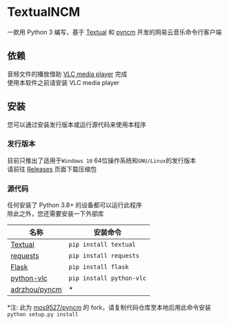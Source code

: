 # TextualNCM
一款用 Python 3 编写，基于 [Textual][1] 和 [pyncm][2] 开发的网易云音乐命令行客户端

## 依赖
音频文件的播放借助 [VLC media player][8] 完成  
使用本软件之前请安装 VLC media player

## 安装

您可以通过安装发行版本或运行源代码来使用本程序

### 发行版本

目前只推出了适用于`Windows 10` 64位操作系统和`GNU/Linux`的发行版本  
请前往 [Releases][3] 页面下载压缩包

### 源代码

任何安装了 Python 3.8+ 的设备都可以运行此程序  
除此之外，您还需要安装一下外部库

| 名称 | 安装命令 |
|---|---|
|[Textual][1]| `pip install textual` |
|[requests][4]| `pip install requests` |
|[Flask][5]| `pip install flask` |
|[python-vlc][7]| `pip install python-vlc` |
|[adrzhou/pyncm][6]| * |

*注: 此为 [mos9527/pyncm][2] 的 fork，请复制代码仓库至本地后用此命令安装
`python setup.py install`

[1]: https://textual.textualize.io/
[2]: https://github.com/mos9527/pyncm
[3]: https://github.com/adrzhou/TextualNCM/releases/
[4]: https://pypi.org/project/requests/
[5]: https://flask.palletsprojects.com/en/2.2.x/
[6]: https://github.com/adrzhou/pyncm
[7]: https://pypi.org/project/python-vlc/
[8]: https://www.videolan.org/vlc/
